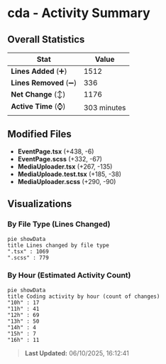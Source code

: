 # cda - Activity Summary 

## Overall Statistics

| Stat                   | Value                                                             |
| ---------------------- | ----------------------------------------------------------------- |
| **Lines Added** (➕)   | 1512                                          |
| **Lines Removed** (➖) | 336                                        |
| **Net Change** (↕)    | 1176                |
| **Active Time** (⌚)   | 303 minutes |


## Modified Files
- **EventPage.tsx** (+438, -6)
- **EventPage.scss** (+332, -67)
- **MediaUploader.tsx** (+267, -135)
- **MediaUploade.test.tsx** (+185, -38)
- **MediaUploader.scss** (+290, -90)

## Visualizations

### By File Type (Lines Changed)

```mermaid
pie showData
title Lines changed by file type
".tsx" : 1069
".scss" : 779
```

### By Hour (Estimated Activity Count)

```mermaid
pie showData
title Coding activity by hour (count of changes)
"10h" : 17
"11h" : 41
"12h" : 69
"13h" : 50
"14h" : 4
"15h" : 7
"16h" : 11
```


> **Last Updated:** 06/10/2025, 16:12:41
